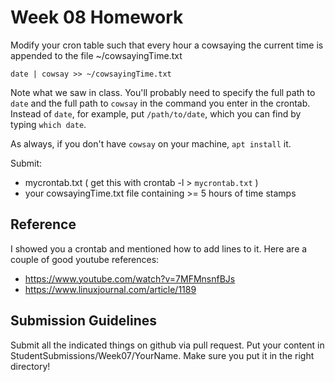 # Week 08 Homework

Modify your cron table such that every hour a cowsaying the current time is appended to the file ~/cowsayingTime.txt

```
date | cowsay >> ~/cowsayingTime.txt
``` 

Note what we saw in class. You'll probably need to specify the full path to `date` and the full path to `cowsay` in the command you enter in the crontab. Instead of `date`, for example, put `/path/to/date`, which you can find by typing `which date`.

As always, if you don't have `cowsay` on your machine, `apt install` it.

Submit:
* mycrontab.txt ( get this with crontab -l > `mycrontab.txt` )
* your cowsayingTime.txt file containing >= 5 hours of time stamps 

## Reference
I showed you a crontab and mentioned how to add lines to it. Here are a couple of good youtube references:
* https://www.youtube.com/watch?v=7MFMnsnfBJs
* https://www.linuxjournal.com/article/1189 

## Submission Guidelines

Submit all the indicated things on github via pull request. Put your content in StudentSubmissions/Week07/YourName.
Make sure you put it in the right directory! 
